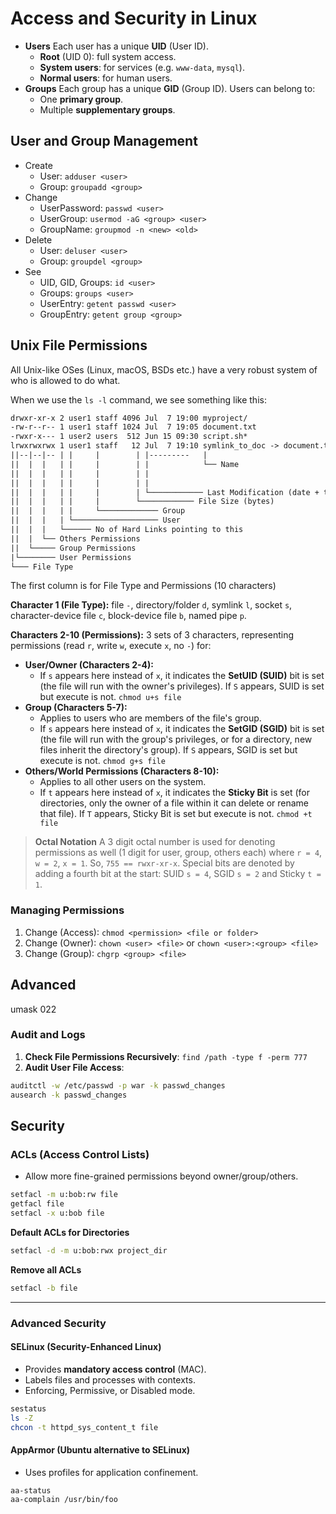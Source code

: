 # Access and Security in Linux

- **Users** Each user has a unique **UID** (User ID).
  - **Root** (UID 0): full system access.
  - **System users**: for services (e.g. `www-data`, `mysql`).
  - **Normal users**: for human users.
- **Groups** Each group has a unique **GID** (Group ID). Users can belong to:
  - One **primary group**.
  - Multiple **supplementary groups**.

## User and Group Management

- Create
  - User: `adduser <user>`
  - Group: `groupadd <group>`
- Change
  - UserPassword: `passwd <user>`
  - UserGroup: `usermod -aG <group> <user>`
  - GroupName: `groupmod -n <new> <old>`
- Delete
  - User: `deluser <user>`
  - Group: `groupdel <group>`
- See
  - UID, GID, Groups: `id <user>`
  - Groups: `groups <user>`
  - UserEntry: `getent passwd <user>`
  - GroupEntry: `getent group <group>`

## **Unix File Permissions**

All Unix-like OSes (Linux, macOS, BSDs etc.) have a very robust system of who is allowed to do what.

When we use the `ls -l` command, we see something like this:

```txt
drwxr-xr-x 2 user1 staff 4096 Jul  7 19:00 myproject/
-rw-r--r-- 1 user1 staff 1024 Jul  7 19:05 document.txt
-rwxr-x--- 1 user2 users  512 Jun 15 09:30 script.sh*
lrwxrwxrwx 1 user1 staff   12 Jul  7 19:10 symlink_to_doc -> document.txt
||--|--|-- | |     |        | |---------   |
||  |  |   | |     |        | |            └── Name
||  |  |   | |     |        | |
||  |  |   | |     |        | |
||  |  |   | |     |        | └──────────── Last Modification (date + time)
||  |  |   | |     |        └──────────── File Size (bytes)
||  |  |   | |     └───────────── Group
||  |  |   | └─────────────────── User
||  |  |   └────── No of Hard Links pointing to this
||  |  └── Others Permissions
||  └───── Group Permissions
|└──────── User Permissions
└─── File Type

```

The first column is for File Type and Permissions (10 characters)

**Character 1 (File Type):** file `-`, directory/folder `d`, symlink `l`, socket `s`, character-device file `c`, block-device file `b`, named pipe `p`.

**Characters 2-10 (Permissions):** 3 sets of 3 characters, representing permissions (read `r`, write `w`, execute `x`, no `-`) for:

- **User/Owner (Characters 2-4):**
    - If `s` appears here instead of `x`, it indicates the **SetUID (SUID)** bit is set (the file will run with the owner's privileges). If `S` appears, SUID is set but execute is not. `chmod u+s file`
- **Group (Characters 5-7):**
    - Applies to users who are members of the file's group.
    - If `s` appears here instead of `x`, it indicates the **SetGID (SGID)** bit is set (the file will run with the group's privileges, or for a directory, new files inherit the directory's group). If `S` appears, SGID is set but execute is not. `chmod g+s file`
- **Others/World Permissions (Characters 8-10):**
    - Applies to all other users on the system.
    - If `t` appears here instead of `x`, it indicates the **Sticky Bit** is set (for directories, only the owner of a file within it can delete or rename that file). If `T` appears, Sticky Bit is set but execute is not. `chmod +t file`

> **Octal Notation**
> A 3 digit octal number is used for denoting permissions as well (1 digit for user, group, others each) where `r = 4`, `w = 2`, `x = 1`.
> So, `755 == rwxr-xr-x`. Special bits are denoted by adding a fourth bit at the start: SUID `s = 4`, SGID `s = 2` and Sticky `t = 1`.

### **Managing Permissions**

1. Change (Access): `chmod <permission> <file or folder>`
2. Change (Owner): `chown <user> <file>` or `chown <user>:<group> <file>`
3. Change (Group): `chgrp <group> <file>`

## Advanced

umask 022

### **Audit and Logs**

1. **Check File Permissions Recursively**: `find /path -type f -perm 777`
2. **Audit User File Access**:

```bash
auditctl -w /etc/passwd -p war -k passwd_changes
ausearch -k passwd_changes
```

## Security

### **ACLs (Access Control Lists)**

- Allow more fine-grained permissions beyond owner/group/others.

```bash
setfacl -m u:bob:rw file
getfacl file
setfacl -x u:bob file
```

**Default ACLs for Directories**

```bash
setfacl -d -m u:bob:rwx project_dir
```

**Remove all ACLs**

```bash
setfacl -b file
```

---

### Advanced Security

#### **SELinux (Security-Enhanced Linux)**

- Provides **mandatory access control** (MAC).
- Labels files and processes with contexts.
- Enforcing, Permissive, or Disabled mode.

```bash
sestatus
ls -Z
chcon -t httpd_sys_content_t file
```

#### **AppArmor (Ubuntu alternative to SELinux)**

- Uses profiles for application confinement.

```bash
aa-status
aa-complain /usr/bin/foo
```
